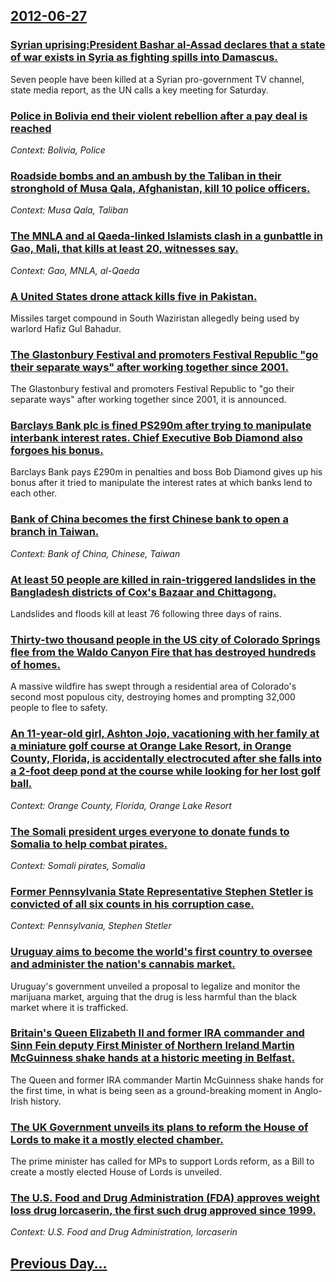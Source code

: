 ## [2012-06-27](/news/2012/06/27/index.md)

### [Syrian uprising:President Bashar al-Assad declares that a state of war exists in Syria as fighting spills into Damascus. ](/news/2012/06/27/syrian-uprising-ppresident-bashar-al-assad-declares-that-a-state-of-war-exists-in-syria-as-fighting-spills-into-damascus.md)
Seven people have been killed at a Syrian pro-government TV channel, state media report, as the UN calls a key meeting for Saturday.

### [Police in Bolivia end their violent rebellion after a pay deal is reached ](/news/2012/06/27/police-in-bolivia-end-their-violent-rebellion-after-a-pay-deal-is-reached.md)
_Context: Bolivia, Police_

### [Roadside bombs and an ambush by the Taliban in their stronghold of Musa Qala, Afghanistan, kill 10 police officers. ](/news/2012/06/27/roadside-bombs-and-an-ambush-by-the-taliban-in-their-stronghold-of-musa-qala-afghanistan-kill-10-police-officers.md)
_Context: Musa Qala, Taliban_

### [The MNLA and al Qaeda-linked Islamists clash in a gunbattle in Gao, Mali, that kills at least 20, witnesses say. ](/news/2012/06/27/the-mnla-and-al-qaeda-linked-islamists-clash-in-a-gunbattle-in-gao-mali-that-kills-at-least-20-witnesses-say.md)
_Context: Gao, MNLA, al-Qaeda_

### [A United States drone attack kills five in Pakistan. ](/news/2012/06/27/a-united-states-drone-attack-kills-five-in-pakistan.md)
Missiles target compound in South Waziristan allegedly being used by warlord Hafiz Gul Bahadur.

### [The Glastonbury Festival and promoters Festival Republic "go their separate ways" after working together since 2001. ](/news/2012/06/27/the-glastonbury-festival-and-promoters-festival-republic-go-their-separate-ways-after-working-together-since-2001.md)
The Glastonbury festival and promoters Festival Republic to &quot;go their separate ways&quot; after working together since 2001, it is announced.

### [Barclays Bank plc is fined PS290m after trying to manipulate interbank interest rates. Chief Executive Bob Diamond also forgoes his bonus. ](/news/2012/06/27/barclays-bank-plc-is-fined-aps290m-after-trying-to-manipulate-interbank-interest-rates-chief-executive-bob-diamond-also-forgoes-his-bonus.md)
Barclays Bank pays £290m in penalties and boss Bob Diamond gives up his bonus after it tried to manipulate the interest rates at which banks lend to each other.

### [Bank of China becomes the first Chinese bank to open a branch in Taiwan. ](/news/2012/06/27/bank-of-china-becomes-the-first-chinese-bank-to-open-a-branch-in-taiwan.md)
_Context: Bank of China, Chinese, Taiwan_

### [At least 50 people are killed in rain-triggered landslides in the Bangladesh districts of Cox's Bazaar and Chittagong. ](/news/2012/06/27/at-least-50-people-are-killed-in-rain-triggered-landslides-in-the-bangladesh-districts-of-cox-s-bazaar-and-chittagong.md)
Landslides and floods kill at least 76 following three days of rains.

### [Thirty-two thousand people in the US city of Colorado Springs flee from the Waldo Canyon Fire that has destroyed hundreds of homes. ](/news/2012/06/27/thirty-two-thousand-people-in-the-us-city-of-colorado-springs-flee-from-the-waldo-canyon-fire-that-has-destroyed-hundreds-of-homes.md)
A massive wildfire has swept through a residential area of Colorado&#039;s second most populous city, destroying homes and prompting 32,000 people to flee to safety.

### [An 11-year-old girl, Ashton Jojo, vacationing with her family at a miniature golf course at Orange Lake Resort, in Orange County, Florida, is accidentally electrocuted after she falls into a 2-foot deep pond at the course while looking for her lost golf ball. ](/news/2012/06/27/an-11-year-old-girl-ashton-jojo-vacationing-with-her-family-at-a-miniature-golf-course-at-orange-lake-resort-in-orange-county-florida-i.md)
_Context: Orange County, Florida, Orange Lake Resort_

### [The Somali president urges everyone to donate funds to Somalia to help combat pirates. ](/news/2012/06/27/the-somali-president-urges-everyone-to-donate-funds-to-somalia-to-help-combat-pirates.md)
_Context: Somali pirates, Somalia_

### [Former Pennsylvania State Representative Stephen Stetler is convicted of all six counts in his corruption case. ](/news/2012/06/27/former-pennsylvania-state-representative-stephen-stetler-is-convicted-of-all-six-counts-in-his-corruption-case.md)
_Context: Pennsylvania, Stephen Stetler_

### [Uruguay aims to become the world's first country to oversee and administer the nation's cannabis market. ](/news/2012/06/27/uruguay-aims-to-become-the-world-s-first-country-to-oversee-and-administer-the-nation-s-cannabis-market.md)
Uruguay&#39;s government unveiled a proposal to legalize and monitor the marijuana market, arguing that the drug is less harmful than the black market where it is trafficked.

### [Britain's Queen Elizabeth II and former IRA commander and Sinn Fein deputy First Minister of Northern Ireland Martin McGuinness shake hands at a historic meeting in Belfast. ](/news/2012/06/27/britain-s-queen-elizabeth-ii-and-former-ira-commander-and-sinn-fa-c-in-deputy-first-minister-of-northern-ireland-martin-mcguinness-shake-hands.md)
The Queen and former IRA commander Martin McGuinness shake hands for the first time, in what is being seen as a ground-breaking moment in Anglo-Irish history.

### [The UK Government unveils its plans to reform the House of Lords to make it a mostly elected chamber. ](/news/2012/06/27/the-uk-government-unveils-its-plans-to-reform-the-house-of-lords-to-make-it-a-mostly-elected-chamber.md)
The prime minister has called for MPs to support Lords reform, as a Bill to create a mostly elected House of Lords is unveiled.

### [The U.S. Food and Drug Administration (FDA) approves weight loss drug lorcaserin, the first such drug approved since 1999. ](/news/2012/06/27/the-u-s-food-and-drug-administration-fda-approves-weight-loss-drug-lorcaserin-the-first-such-drug-approved-since-1999.md)
_Context: U.S. Food and Drug Administration, lorcaserin_

## [Previous Day...](/news/2012/06/26/index.md)

